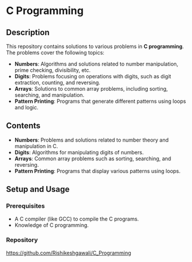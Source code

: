 # C Programming

## Description
This repository contains solutions to various problems in **C programming**. The problems cover the following topics:
- **Numbers**: Algorithms and solutions related to number manipulation, prime checking, divisibility, etc.
- **Digits**: Problems focusing on operations with digits, such as digit extraction, counting, and reversing.
- **Arrays**: Solutions to common array problems, including sorting, searching, and manipulation.
- **Pattern Printing**: Programs that generate different patterns using loops and logic.

## Contents
- **Numbers**: Problems and solutions related to number theory and manipulation in C.
- **Digits**: Algorithms for manipulating digits of numbers.
- **Arrays**: Common array problems such as sorting, searching, and reversing.
- **Pattern Printing**: Programs that display various patterns using loops.

## Setup and Usage

### Prerequisites
- A C compiler (like GCC) to compile the C programs.
- Knowledge of C programming.

### Repository
https://github.com/Rishikeshgawali/C_Programming
